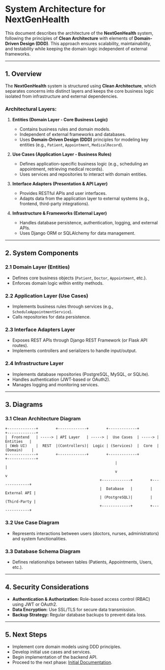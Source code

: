 # System Architecture for NextGenHealth

This document describes the architecture of the **NextGenHealth** system, following the principles of **Clean Architecture** with elements of **Domain-Driven Design (DDD)**. This approach ensures scalability, maintainability, and testability while keeping the domain logic independent of external frameworks.

---

## 1. Overview

The **NextGenHealth** system is structured using **Clean Architecture**, which separates concerns into distinct layers and keeps the core business logic isolated from infrastructure and external dependencies.

### Architectural Layers:
1. **Entities (Domain Layer - Core Business Logic)**
   - Contains business rules and domain models.
   - Independent of external frameworks and databases.
   - Uses **Domain-Driven Design (DDD)** principles for modeling key entities (e.g., `Patient`, `Appointment`, `MedicalRecord`).
   
2. **Use Cases (Application Layer - Business Rules)**
   - Defines application-specific business logic (e.g., scheduling an appointment, retrieving medical records).
   - Uses services and repositories to interact with domain entities.

3. **Interface Adapters (Presentation & API Layer)**
   - Provides RESTful APIs and user interfaces.
   - Adapts data from the application layer to external systems (e.g., frontend, third-party integrations).

4. **Infrastructure & Frameworks (External Layer)**
   - Handles database persistence, authentication, logging, and external APIs.
   - Uses Django ORM or SQLAlchemy for data management.

---

## 2. System Components

### 2.1 Domain Layer (Entities)
- Defines core business objects (`Patient`, `Doctor`, `Appointment`, etc.).
- Enforces domain logic within entity methods.

### 2.2 Application Layer (Use Cases)
- Implements business rules through services (e.g., `ScheduleAppointmentService`).
- Calls repositories for data persistence.

### 2.3 Interface Adapters Layer
- Exposes REST APIs through Django REST Framework (or Flask API routes).
- Implements controllers and serializers to handle input/output.

### 2.4 Infrastructure Layer
- Implements database repositories (PostgreSQL, MySQL, or SQLite).
- Handles authentication (JWT-based or OAuth2).
- Manages logging and monitoring services.

---

## 3. Diagrams

### 3.1 Clean Architecture Diagram

```
+-------------+        +-------------+        +-------------+        +-------------+
|  Frontend   | -----> | API Layer   | -----> |  Use Cases  | -----> |  Entities   |
| (Web UI)    |  REST  |(Controllers)|  Logic | (Services)  |  Core  | (Domain)    |
+-------------+        +-------------+        +-------------+        +-------------+
                                                  |                         |
                                                  v                         v
                                           +-------------+        +--------------+
                                           |  Database   |        | External API |
                                           | (PostgreSQL)|        | (Third-Party |
                                           +-------------+        +--------------+

```

### 3.2 Use Case Diagram
- Represents interactions between users (doctors, nurses, administrators) and system functionalities.

### 3.3 Database Schema Diagram
- Defines relationships between tables (Patients, Appointments, Users, etc.).

---

## 4. Security Considerations
- **Authentication & Authorization:** Role-based access control (RBAC) using JWT or OAuth2.
- **Data Encryption:** Use SSL/TLS for secure data transmission.
- **Backup Strategy:** Regular database backups to prevent data loss.

---

## 5. Next Steps

- Implement core domain models using DDD principles.
- Develop initial use cases and services.
- Begin implementation of the backend API.
- Proceed to the next phase: [Initial Documentation](./06_initial_documentation.md).

